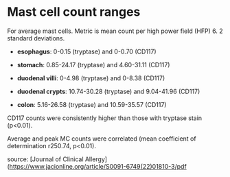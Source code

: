 [//]: # (
source: gpt-3 + jph editing
tags: tests
)

# Mast cell count ranges

For average mast cells. Metric is mean count per high power field (HFP) 6. 2 standard deviations.

* **esophagus**: 0-0.15 (tryptase) and 0-0.70 (CD117)

* **stomach**: 0.85-24.17 (tryptase) and 4.60-31.11 (CD117)

* **duodenal villi**: 0-4.98 (tryptase) and 0-8.38 (CD117)

* **duodenal crypts**: 10.74-30.28 (tryptase) and 9.04-41.96 (CD117)

* **colon**: 5.16-26.58 (tryptase) and 10.59-35.57 (CD117)

CD117 counts were consistently higher than those with tryptase stain (p<0.01).

Average and peak MC counts were correlated (mean coefficient of determination r250.74, p<0.01).

source: [Journal of Clinical Allergy](https://www.jacionline.org/article/S0091-6749(22)01810-3/pdf